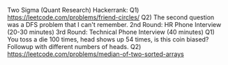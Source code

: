 Two Sigma (Quant Research)
Hackerrank: 
Q1) https://leetcode.com/problems/friend-circles/
Q2) The second question was a DFS problem that I can't remember.
2nd Round: HR Phone Interview (20-30 minutes)
3rd Round: Technical Phone Interview (40 minutes)
Q1) You toss a die 100 times, head shows up 54 times, is this coin biased?
Followup with different numbers of heads.
Q2) https://leetcode.com/problems/median-of-two-sorted-arrays
